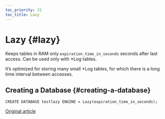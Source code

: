 ```yaml
---
toc_priority: 31
toc_title: Lazy
---
```


# Lazy {#lazy}

Keeps tables in RAM only `expiration_time_in_seconds` seconds after last access. Can be used only with \*Log tables.

It’s optimized for storing many small \*Log tables, for which there is a long time interval between accesses.

## Creating a Database {#creating-a-database}

    CREATE DATABASE testlazy ENGINE = Lazy(expiration_time_in_seconds);
[Original article](https://clickhouse.tech/docs/en/database_engines/lazy/) <!--hide-->
